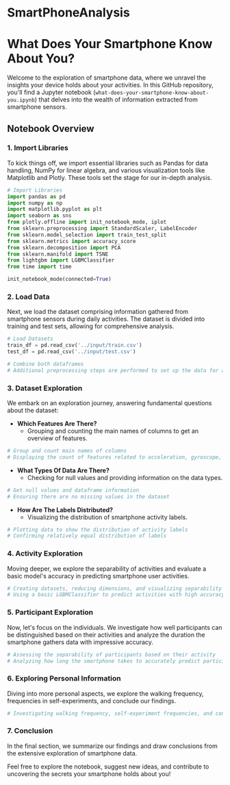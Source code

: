 # SmartPhoneAnalysis

# What Does Your Smartphone Know About You?

Welcome to the exploration of smartphone data, where we unravel the insights your device holds about your activities. In this GitHub repository, you'll find a Jupyter notebook (`what-does-your-smartphone-know-about-you.ipynb`) that delves into the wealth of information extracted from smartphone sensors.

## Notebook Overview

### 1. Import Libraries
To kick things off, we import essential libraries such as Pandas for data handling, NumPy for linear algebra, and various visualization tools like Matplotlib and Plotly. These tools set the stage for our in-depth analysis.

```python
# Import Libraries
import pandas as pd
import numpy as np
import matplotlib.pyplot as plt
import seaborn as sns
from plotly.offline import init_notebook_mode, iplot
from sklearn.preprocessing import StandardScaler, LabelEncoder
from sklearn.model_selection import train_test_split
from sklearn.metrics import accuracy_score
from sklearn.decomposition import PCA
from sklearn.manifold import TSNE
from lightgbm import LGBMClassifier
from time import time

init_notebook_mode(connected=True)
```

### 2. Load Data
Next, we load the dataset comprising information gathered from smartphone sensors during daily activities. The dataset is divided into training and test sets, allowing for comprehensive analysis.

```python
# Load Datasets
train_df = pd.read_csv('../input/train.csv')
test_df = pd.read_csv('../input/test.csv')

# Combine both dataframes
# Additional preprocessing steps are performed to set up the data for analysis
```

### 3. Dataset Exploration
We embark on an exploration journey, answering fundamental questions about the dataset:

- **Which Features Are There?**
  - Grouping and counting the main names of columns to get an overview of features.

```python
# Group and count main names of columns
# Displaying the count of features related to acceleration, gyroscope, and gravity
```

- **What Types Of Data Are There?**
  - Checking for null values and providing information on the data types.

```python
# Get null values and dataframe information
# Ensuring there are no missing values in the dataset
```

- **How Are The Labels Distributed?**
  - Visualizing the distribution of smartphone activity labels.

```python
# Plotting data to show the distribution of activity labels
# Confirming relatively equal distribution of labels
```

### 4. Activity Exploration
Moving deeper, we explore the separability of activities and evaluate a basic model's accuracy in predicting smartphone user activities.

```python
# Creating datasets, reducing dimensions, and visualizing separability
# Using a basic LGBMClassifier to predict activities with high accuracy
```

### 5. Participant Exploration
Now, let's focus on the individuals. We investigate how well participants can be distinguished based on their activities and analyze the duration the smartphone gathers data with impressive accuracy.

```python
# Assessing the separability of participants based on their activity
# Analyzing how long the smartphone takes to accurately predict participants
```

### 6. Exploring Personal Information
Diving into more personal aspects, we explore the walking frequency, frequencies in self-experiments, and conclude our findings.

```python
# Investigating walking frequency, self-experiment frequencies, and concluding insights
```

### 7. Conclusion
In the final section, we summarize our findings and draw conclusions from the extensive exploration of smartphone data.

Feel free to explore the notebook, suggest new ideas, and contribute to uncovering the secrets your smartphone holds about you!
